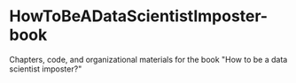 # HowToBeADataScientistImposter-book
Chapters, code, and organizational materials for the book "How to be a data scientist imposter?"

